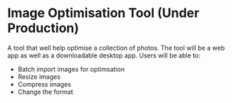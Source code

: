 # Image Optimisation Tool (Under Production)
A tool that well help optimise a collection of photos. The tool will be a web app as well as a downloadable desktop app.
Users will be able to:
* Batch import images for optimsation
* Resize images
* Compress images
* Change the format
